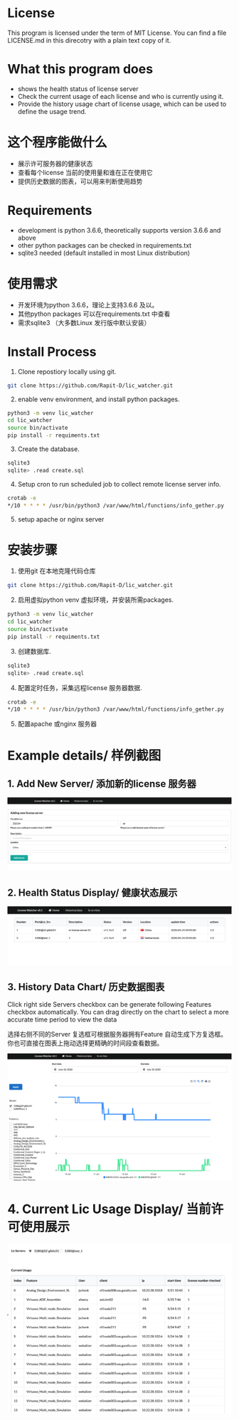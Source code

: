 # License

This program is licensed under the term of MIT License. You can find a file LICENSE.md in this direcotry with a plain text copy of it.

# What this program does

+ shows the health status of license server
+ Check the current usage of each license and who is currently using it.
+ Provide the history usage chart of license usage, which can be used to define the usage trend.

# 这个程序能做什么

+ 展示许可服务器的健康状态
+ 查看每个license 当前的使用量和谁在正在使用它
+ 提供历史数据的图表，可以用来判断使用趋势

# Requirements

+ development is python 3.6.6, theoretically supports version 3.6.6 and above
+ other python packages can be checked in requirements.txt
+ sqlite3 needed (default installed in most Linux distribution)


# 使用需求

+ 开发环境为python 3.6.6，理论上支持3.6.6 及以。
+ 其他python packages 可以在requirements.txt 中查看
+ 需求sqlite3 （大多数Linux 发行版中默认安装）

# Install Process

1. Clone repostiory locally using git.

```bash
git clone https://github.com/Rapit-D/lic_watcher.git
```
2. enable venv environment, and install python packages.
```bash
python3 -m venv lic_watcher
cd lic_watcher
source bin/activate
pip install -r requiments.txt
```

3. Create the database.

```bash
sqlite3
sqlite> .read create.sql
```

4. Setup cron to run scheduled job to collect remote license server info.

```bash
crotab -e
*/10 * * * * /usr/bin/python3 /var/www/html/functions/info_gether.py
```
5. setup apache or nginx server

# 安装步骤

1. 使用git 在本地克隆代码仓库

```bash
git clone https://github.com/Rapit-D/lic_watcher.git
```
2. 启用虚拟python venv 虚拟环境，并安装所需packages.
```bash
python3 -m venv lic_watcher
cd lic_watcher
source bin/activate
pip install -r requiments.txt
```

3. 创建数据库.

```bash
sqlite3
sqlite> .read create.sql
```

4. 配置定时任务，采集远程license 服务器数据.

```bash
crotab -e
*/10 * * * * /usr/bin/python3 /var/www/html/functions/info_gether.py
```
5. 配置apache 或nginx 服务器

# Example details/ 样例截图

## 1. Add New Server/ 添加新的license 服务器

![Alt Add New Server](./examples/Xnip2020-07-10_21-45-06.png)

## 2. Health Status Display/ 健康状态展示

![Alt Health Status Display](./examples/Xnip2020-07-10_21-49-36.png)

## 3. History Data Chart/ 历史数据图表

Click right side Servers checkbox can be generate following Features checkbox automatically. You can drag directly on the chart to select a more accurate time period to view the data

选择右侧不同的Server 复选框可根据服务器拥有Feature 自动生成下方复选框。你也可直接在图表上拖动选择更精确的时间段查看数据。

![Alt History Data Chart](./examples/Xnip2020-07-10_21-50-41.png)

# 4. Current Lic Usage Display/ 当前许可使用展示

![Alt Current Lic Usage](./examples/Xnip2020-07-10_21-54-33.png)
